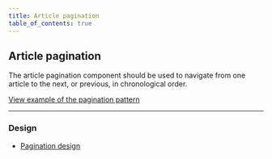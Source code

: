 ```yaml
---
title: Article pagination
table_of_contents: true
---
```


## Article pagination

The article pagination component should be used to navigate from one article to the next, or previous, in chronological order.

<a href="https://canonical-web-and-design.github.io/vanilla-framework/examples/patterns/article-pagination"
    class="js-example">
View example of the pagination pattern
</a>

<hr />

### Design

- [Pagination design](https://github.com/ubuntudesign/vanilla-design/tree/master/Pagination)
